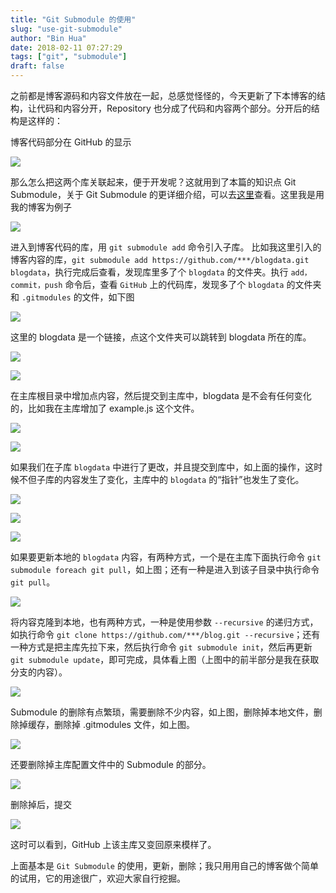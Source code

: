 ```yaml
---
title: "Git Submodule 的使用"
slug: "use-git-submodule"
author: "Bin Hua"
date: 2018-02-11 07:27:29
tags: ["git", "submodule"]
draft: false
---
```


之前都是博客源码和内容文件放在一起，总感觉怪怪的，今天更新了下本博客的结构，让代码和内容分开，Repository 也分成了代码和内容两个部分。分开后的结构是这样的：

博客代码部分在 GitHub 的显示

![](https://storage.tourcoder.com/tcblog/submodule-01.png)

那么怎么把这两个库关联起来，便于开发呢？这就用到了本篇的知识点 Git Submodule，关于 Git Submodule 的更详细介绍，可以去[这里](https://git-scm.com/docs/git-submodule)查看。这里我是用我的博客为例子

![](https://storage.tourcoder.com/tcblog/submodule-02.png)

进入到博客代码的库，用 `git submodule add` 命令引入子库。 比如我这里引入的博客内容的库，`git submodule add https://github.com/***/blogdata.git blogdata`，执行完成后查看，发现库里多了个 `blogdata` 的文件夹。执行 `add，commit，push` 命令后，查看 `GitHub` 上的代码库，发现多了个 `blogdata` 的文件夹和 `.gitmodules` 的文件，如下图

![](https://storage.tourcoder.com/tcblog/submodule-03.png)

这里的 blogdata 是一个链接，点这个文件夹可以跳转到 blogdata 所在的库。

![](https://storage.tourcoder.com/tcblog/submodule-04.png)

![](https://storage.tourcoder.com/tcblog/submodule-05.png)

在主库根目录中增加点内容，然后提交到主库中，blogdata 是不会有任何变化的，比如我在主库增加了 example.js 这个文件。

![](https://storage.tourcoder.com/tcblog/submodule-06.png)

![](https://storage.tourcoder.com/tcblog/submodule-07.png)

如果我们在子库 `blogdata` 中进行了更改，并且提交到库中，如上面的操作，这时候不但子库的内容发生了变化，主库中的 `blogdata` 的“指针”也发生了变化。

![](https://storage.tourcoder.com/tcblog/submodule-09.png)

![](https://storage.tourcoder.com/tcblog/submodule-10.png)

![](https://storage.tourcoder.com/tcblog/submodule-11.png)

如果要更新本地的 `blogdata` 内容，有两种方式，一个是在主库下面执行命令 `git submodule foreach git pull`，如上图；还有一种是进入到该子目录中执行命令 `git pull`。

![](https://storage.tourcoder.com/tcblog/submodule-12.png)

将内容克隆到本地，也有两种方式，一种是使用参数 `--recursive` 的递归方式，如执行命令 `git clone https://github.com/***/blog.git --recursive`；还有一种方式是把主库先拉下来，然后执行命令 `git submodule init`，然后再更新 `git submodule update`，即可完成，具体看上图（上图中的前半部分是我在获取分支的内容）。

![](https://storage.tourcoder.com/tcblog/submodule-13.png)

Submodule 的删除有点繁琐，需要删除不少内容，如上图，删除掉本地文件，删除掉缓存，删除掉 .gitmodules 文件，如上图。

![](https://storage.tourcoder.com/tcblog/submodule-14.png)

还要删除掉主库配置文件中的 Submodule 的部分。

![](https://storage.tourcoder.com/tcblog/submodule-15.png)

删除掉后，提交

![](https://storage.tourcoder.com/tcblog/submodule-16.png)

这时可以看到，GitHub 上该主库又变回原来模样了。

上面基本是 `Git Submodule` 的使用，更新，删除；我只用用自己的博客做个简单的试用，它的用途很广，欢迎大家自行挖掘。